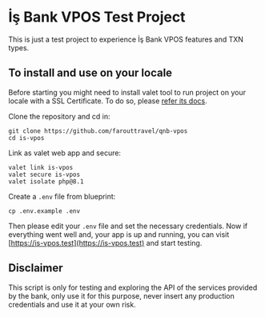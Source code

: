 # İş Bank VPOS Test Project

This is just a test project to experience İş Bank VPOS features and TXN types.

## To install and use on your locale

Before starting you might need to install valet tool to run project on your locale with a SSL Certificate.
To do so, please [refer its docs](https://laravel.com/docs/9.x/valet#installation).

Clone the repository and cd in:
```
git clone https://github.com/farouttravel/qnb-vpos
cd is-vpos
```

Link as valet web app and secure:
```shell
valet link is-vpos
valet secure is-vpos
valet isolate php@8.1
```

Create a `.env` file from blueprint:
```shell
cp .env.example .env
```
Then please edit your `.env` file and set the necessary credentials. 
Now if everything went well and, your app is up and running, you can visit [https://is-vpos.test](https://is-vpos.test)
and start testing.

## Disclaimer
This script is only for testing and exploring the API of the services provided by the bank, only use it for
this purpose, never insert any production credentials and use it at your own risk.
